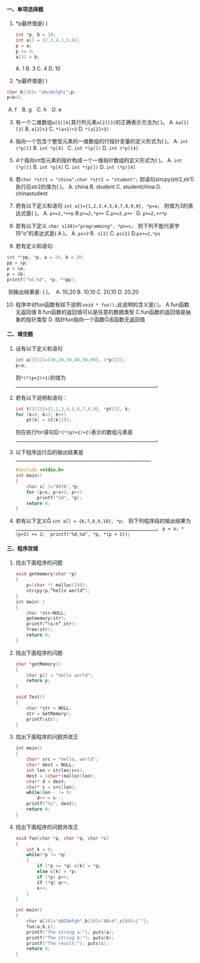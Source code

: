 #### 一、单项选择题

1. *p最终值是(    ) 

    ```c
    int *p, b = 10;
    int a[] = {2,3,4,1,5,6};
    p = a;
    p += 3;
    a[3] = b;
    ```

    A. 1     B. 3     C. 4     D. 10 

2. *p最终值是(    ) 

  ```c
  char b[10]= "abcdefghi";p;
  p=b+5;
  ```


​        A. f　B. g　C. h　D. e

3. 有一个二维数组`a[3][4]`其行列元素`a[2][3]`的正确表示方法为(     )。
    A. `&a[2][3]`      B. `a[2]+3`         C. `*(a+2)+3`      D. `*(a[2]+3) `

4. 指向一个包含个整型元素的一维数组的行指针变量的定义形式为(     )。
    A. `int (*p)[]`    B. `int *p[4] `     C. `int *(p[])`     D. `int (*p)[4] `

5. 4个指向int型元素的指针构成一个一维指针数组的定义形式为(    )。
    A. `int (*p)[]`    B. `int *p[4]`      C. `int *(p[])`     D. `int (*p)[4]` 

6. 若`char *str1 = "china";char *str2 = "student";`
    则语句strcpy(str2,str1)执行后str2的值为(    )。
    A. china      B. student      C. studentchina      D. chinastudent 

7. 若有以下定义和语句
    `int a[]={1,2,3,4,5,6,7,8,9,0}, *p=a; `
    则值为3的表达式是(    )。
    A. `p+=2,*++p`       B.`p+=2,*p++`       C.`p+=3,p++ `        D. `p+=2,++*p `

8. 若有以下定义
    `char s[20]="programming", *ps=s; `
    则下列不能代表字符“o”的表达式是(  A  )。
    A. `ps+2`    B.` s[2]`    C. `ps[2]`    D.`ps+=2,*ps `

9. 若有定义和语句:  

  ```c
  int **pp, *p, a = 10, b = 20;
  pp = &p;
  p = &a;  
  p = &b; 
  printf("%d,%d", *p, **pp);
  ```

​       则输出结果是: (    )。
​       A. 10,20       B. 10,10       C. 20,10       D. 20,20 

10. 程序中对fun函数有如下说明:`void * fun();`此说明的含义是(    )。
    A.fun函数无返回值
    B.fun函数的返回值可以是任意的数据类型
    C.fun函数的返回值是抽象的指针类型
    D. 指针fun指向一个函数该函数无返回值

#### 二、填空题

1. 设有以下定义和语句

    ```c
    int a[3][2]={10,20,30,40,50,60}, (*p)[2]; 
    p=a; 
    ```

    则`*(*(p+2)+1)`的值为___________________________________________________________。

2. 若有以下说明和语句：

    ```c
    int t[3][3]={1,2,3,4,5,6,7,8,9}, *pt[3], k; 
    for (k=0; k<3; k++) 
    	pt[k] = &t[k][0]; 
    ```

    则在执行for语句后`*(*(pt+1)+2)`表示的数组元素是___________________________________________________________。

3. 以下程序运行后的输出结果是_________________________________________________________

    ```c
    #include <stdio.h>  
    int main() 
    { 
        char s[ ]="9876",*p; 
        for (p=s; p<s+2; p++) 
            printf("%d", *p);
        return 0;
    }
    ```

4. 若有以下定义
    `int a[] = {6,7,8,9,10}, *p; `
    则下列程序段的输出结果为___________________________________________________________。
    `p = a; *(p+2) += 2; 
    printf("%d,%d", *p, *(p + 2)); `

#### 三、程序改错

1. 找出下面程序的问题

    ```c
    void getmemory(char *p)
    {
        p=(char *) malloc(100);
        strcpy(p,“hello world”);
    }
    int main( )
    {
        char *str=NULL;
        getmemory(str);
        printf(“%s/n”,str);
        free(str);
        return 0;
    }
    ```

2. 找出下面程序的问题

    ```c
    char *getMemory()
    {
        char p[] = "hello world";
        return p;
    }
    
    void Test()
    {
        char *str = NULL;
        str = GetMemory);
        printf(str);
    }
    ```

3. 找出下面程序的问题并改正

    ```c
    int main()
    {
    	char* src = "hello, world";
        char* dest = NULL;
        int len = strlen(src);
        dest = (char*)malloc(len);
        char* d = dest;
        char* s = src[len];
        while(len-- != 0)
            d++ = s--;
        printf("%s", dest);
        return 0;
    }
    ```

4. 找出下面程序的问题并改正

    ```c
    void fun(char *p, char *q, char *c)
    {
        int k = 0;
        while(*p != *q)
        {
            if (*p <= *q) c[k] = *q;
            else c[k] = *p;
            if (*p) p++;
            if (*q) q++;
            k++;
        }
    }
    
    int main()
    {
        char a[10]="aBCDeFgh",b[10]="ABcd",c[80]={''};
        fun(a,b,c);
        printf("The string a:"); puts(a);
        printf("The string b:"); puts(b);
        printf("The result:"); puts(c);
    	return 0;
    }
    ```

    
